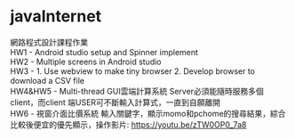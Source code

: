 # javaInternet
網路程式設計課程作業  
HW1 - Android studio setup and Spinner implement  
HW2 - Multiple screens in Android studio  
HW3 - 1. Use webview to make tiny browser 2. Develop browser to download a CSV file  
HW4&HW5 - Multi-thread GUI雲端計算系統 Server必須能隨時服務多個client，而client 端USER可不斷輸入計算式，一直到自願離開  
HW6 - 視窗介面比價系統 輸入關鍵字，顯示momo和pchome的搜尋結果，綜合比較後便宜的優先顯示，操作影片: https://youtu.be/zTW0OP0_7a8  
